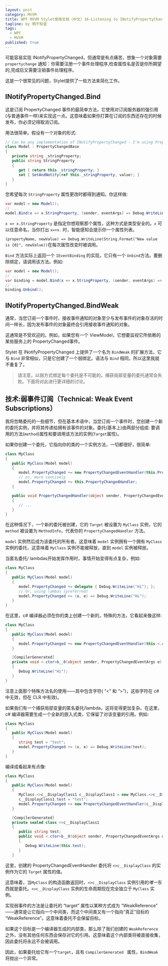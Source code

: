 ```yaml
---
layout: post
category: MVVM
title: WPF MVVM Stylet使用文档（中文）16-Listening to INotifyPropertyChanged
tagline: by 明不知昔
tags: 
  - WPF
  - MVVM
published: true
---
```




可能容易实现 INotifyPropertyChanged，但通常是有点痛苦，想象一个对象需要`propertychange` 通知：你需要注册一个事件处理程序,检查属性名是否是你所期望的,完成后又需要注销事件处理程序。

这是一个很常见的问题，Stylet提供了一些方法来简化工作。

<!--more-->



## INotifyPropertyChanged.Bind

这是订阅 PropertyChanged 事件的最简单方法，它使用对订阅服务器的强引用(与普通事件一样)来实现这一点。这意味着如果你打算在订阅的东西还存在的时候发布，你必须记得取消订阅。

用法很简单。假设有一个对象的形式:

```csharp
// Can be any implementation of INotifyPropertyChanged - I'm using PropertyChangedBase as it makes the example shorter
class Model : PropertyChangedBase
{
   private string _stringProperty;
   public string StringProperty
   {
      get { return this._stringProperty; }
      set { SetAndNotify(ref this._stringProperty, value); }
   }
}
```

您希望每次 `StringProperty` 属性更改时都得到通知。你这样做:

```csharp
var model = new Model();
// ... 
model.Bind(x => x.StringProperty, (sender, eventArgs) => Debug.WriteLine(String.Format("New value for property {0} on {1} is {2}", eventArgs.PropertyName, sender, eventArgs.NewValue)));
```

`x => x.StringProperty` 是指定你想观察那个属性，这种方式是类型安全的。`x` 可以任意命名，当你打出 `x=>x.` 时，智能感知会提示你一个属性列表。

`(propertyName, newValue) => Debug.WriteLine(String.Format("New value is {0}", newValue))`在每次属性改变时被调用。



`Bind` 方法实际上返回一个 `IEventBinding` 的实现，它只有一个 `Unbind`方法。要删除绑定，请调用该方法。例如:

```csharp
var model = new Model();
// ... 
var binding = model.Bind(x => x.StringProperty, (sender, eventArgs) => Debug.WriteLine(String.Format("New value for property {0} on {1} is {2}", eventArgs.PropertyName, sender, eventArgs.NewValue)));
// ...
binding.Unbind();
```



## INotifyPropertyChanged.BindWeak

通常，当您订阅一个事件时，接收事件通知的对象至少与发布事件的对象存活的时间一样长，因为发布事件的对象最终会引用接收事件通知的对象。

这通常是不受欢迎的。例如，如果您有一个 ViewModel，它想要监视它所依赖的某些服务上的 PropertyChanged事件。

Stylet 在 INotifyPropertyChanged 上提供了一个名为 `BindWeak` 的扩展方法，它与 `Bind` 非常相似，只是它创建了一个弱绑定。语法与 `Bind` 相同，所以这里我就不重复了。

> 请注意，以弱方式绑定每个委托是不可能的。捕获局部变量的委托通常会失败。下面将对此进行更详细的讨论。



## 技术:弱事件订阅（Technical: Weak Event Subscriptions）

我将忽略委托的一些细节，但在基本术语中，当您订阅一个事件时，您创建一个新的委托实例，并将其传递给拥有该事件的对象。委托(基本上)由两部分组成: 要调用的方法(`method`)属性和要调用该方法的实例(`Target`属性)。

如果你创建一个委托，它指向你的类的一个实例方法，一切都很好，很简单:

```csharp
class MyClass
{
   public MyClass(Model model)
   {
      model.PropertyChanged += new PropertyChangedEventHandler(this.PropertyChangedHandler);
      // or, more concisely
      model.PropertyChanged += this.PropertyChangedHandler;
   {

   public void PropertyChangedHandler(object sender, PropertyChangedEventArgs e)
   {
      // ...
   }
}
```

在这种情况下，一个新的委托被创建，它的 `Target` 被设置为 `MyClass` 实例，它的 `method` 被设置为 `MethodInfo`，代表你的 `PropertyChangedHandler` 方法。

`model` 实例然后成为该委托的所有者。这意味着 `model` 实例拥有一个拥有 `MyClass` 实例的委托，这意味着 `MyClass` 实例不能被释放，直到 `model` 实例被释放。

当匿名委托/ lambdas开始发挥作用时，事情开始变得有点复杂，例如:

```csharp
class MyClass
{
   public MyClass(Model model)
   {
      model.PropertyChanged += delegate { Debug.WriteLine("Hi"); };
      // Or, using lambas (preferred)
      model.PropertyChanged += (o, e) => Debug.WriteLine("Hi");
   }
}
```

在这里，c# 编译器必须在你的类上创建一个新的，特殊的方法，它看起来像这样:

```csharp
class MyClass
{
   public MyClass(Model model)
   {
      model.PropertyChanged += new PropertyChangedEventHandler(this.<.ctor>b__0);
   }

   [CompilerGenerated]
   private void <.ctor>b__0(object sender, PropertyChangedEventArgs e)
   {
      Debug.WriteLine("Hi");
   }
}
```

注意上面那个特殊方法名的使用——其中包含字符( “<” 和 “>”)，这些字符在 c# 中无效，但在 CLR 中有效)。

如果我们有一个捕获局部变量的匿名委托/lambda，这将变得更加复杂。在这里，c# 编译器需要生成一个全新的嵌入式类，它保留了对该变量的引用。例如:

```csharp
class MyClass
{
   public MyClass(Model model)
   {
      string test = "test";
      model.PropertyChanged += (o, e) => Debug.WriteLine(test);
   }
}
```

编译成看起来有点像:

```csharp
class MyClass
{
   public MyClass(Model model)
   {
      MyClass.<>c__DisplayClass1 c__DisplayClass1 = new MyClass.<>c__DisplayClass1();
      c__DisplayClass1.test = "test";
      model.PropertyChanged += new PropertyChangedEventHandler(c__DisplayClass1.<.ctor>b__0);
   }

   [CompilerGenerated]
   private sealed class <>c__DisplayClass1
   {
      public string test;
      public void <.ctor>b__0(object sender, PropertyChangedEventArgs e)
      {
         Debug.WriteLine(this.test);
      }
   }
```

这里，创建的 PropertyChangedEventHandler 委托将 `<>c__DisplayClass` 的实例作为它的 `Target` 属性的值。

这意味着，当`MyClass` 的构造函数返回时，`<>c__DisplayClass` 实例引用的*唯一*东西就是委托。`<>c__DisplayClass` 实例的生命周期现在完全独立于 `MyClass` 实例。

实现弱事件的方法是让委托的 “target” 属性以某种方式成为 “WeakReference” ——通常是让它指向一个中间类，而这个中间类又有一个指向“真正”目标的 “WeakReference”。这意味着委托不会保留目标。

如果这个目标是一个编译器生成的内部类，那么除了我们创建的 `WeakReference` 之外，没有其他任何东西会保存对它的引用。这意味着这个内部类将被直接收集，因此委托将永远不会被调用。

因此，如果委托给它有一个`target`，且有 `CompilerGenerated ` 属性，`BindWeak` 将抛出一个异常。

